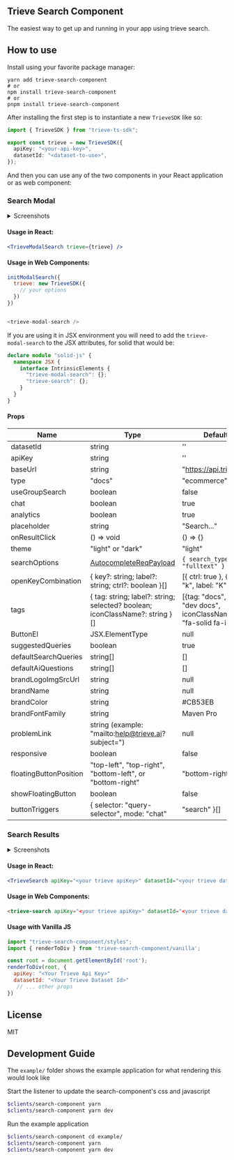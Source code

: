 ## Trieve Search Component

The easiest way to get up and running in your app using trieve search.

## How to use

Install using your favorite package manager:

```
yarn add trieve-search-component
# or
npm install trieve-search-component
# or
pnpm install trieve-search-component
```

After installing the first step is to instantiate a new `TrieveSDK` like so:

```ts
import { TrieveSDK } from "trieve-ts-sdk";

export const trieve = new TrieveSDK({
  apiKey: "<your-api-key>",
  datasetId: "<dataset-to-use>",
});
```

And then you can use any of the two components in your React application or as web component:

### Search Modal

<details>
<summary>Screenshots</summary>

![light closed](./github/modal-light-1.png)
![dark closed](./github/modal-dark-1.png)
![light open](./github/modal-light-2.png)

</details>

#### Usage in React:

```jsx
<TrieveModalSearch trieve={trieve} />
```

#### Usage in Web Components:

```js
initModalSearch({
  trieve: new TrieveSDK({
    // your options
  })
})


<trieve-modal-search />

```

If you are using it in JSX environment you will need to add the `trieve-modal-search` to the JSX attributes, for solid that would be:

```typescript
declare module "solid-js" {
  namespace JSX {
    interface IntrinsicElements {
      "trieve-modal-search": {};
      "trieve-search": {};
    }
  }
}
```

#### Props

| Name                 | Type                                                                                             | Default                                                               |
| ---------------------- | ---------------------------------------------------------------------------------------------- | --------------------------------------------------------------------- |
| datasetId              | string                                                                                         | ''                                                                    |
| apiKey                 | string                                                                                         | ''                                                                    |
| baseUrl                | string                                                                                         | "https://api.trieve.ai"                                               |
| type                   | "docs" | "ecommerce"                                                                           | "docs"                                                                |
| useGroupSearch         | boolean                                                                                        | false                                                                 | 
| chat                   | boolean                                                                                        | true                                                                  |
| analytics              | boolean                                                                                        | true                                                                  |
| placeholder            | string                                                                                         | "Search..."                                                           |
| onResultClick          | () => void                                                                                     | () => {}                                                              |
| theme                  | "light" or "dark"                                                                              | "light"                                                               |
| searchOptions          | [AutocompleteReqPayload](https://ts-sdk.trieve.ai/types/types_gen.AutocompleteReqPayload.html) | `{ search_type: "fulltext" }`                                         |
| openKeyCombination     | { key?: string; label?: string; ctrl?: boolean }[]                                             | [{ ctrl: true }, { key: "k", label: "K" }]                            |
| tags                   | { tag: string; label?: string; selected? boolean; iconClassName?: string }[]                   | [{tag: "docs", label: "dev docs", iconClassName: "fa-solid fa-info"}] |
| ButtonEl               | JSX.ElementType                                                                                | null                                                                  |
| suggestedQueries       | boolean                                                                                        | true                                                                  |
| defaultSearchQueries   | string[]                                                                                       | []                                                                    |
| defaultAiQuestions     | string[]                                                                                       | []                                                                    |
| brandLogoImgSrcUrl     | string                                                                                         | null                                                                  |
| brandName              | string                                                                                         | null                                                                  |
| brandColor             | string                                                                                         | #CB53EB                                                               |
| brandFontFamily        | string                                                                                         | Maven Pro                                                             |
| problemLink            | string (example: "mailto:help@trieve.ai?subject=")                                             | null                                                                  |
| responsive             | boolean                                                                                        | false                                                                 |
| floatingButtonPosition | "top-left", "top-right", "bottom-left", or "bottom-right"                                      | "bottom-right"                                                        |
| showFloatingButton     | boolean                                                                                        | false                                                                 |
| buttonTriggers         | { selector: "query-selector", mode: "chat" | "search" }[]                                      | []                                                                    |

### Search Results

<details>
<summary>Screenshots</summary>

![light](./github/search-light.png)
![dark](./github/search-dark.png)

</details>

#### Usage in React:

```jsx
<TrieveSearch apiKey="<your trieve apiKey>" datasetId="<your trieve datasetId" />
```

#### Usage in Web Components:

```html
<trieve-search apiKey="<your trieve apiKey>" datasetId="<your trieve datasetId" />
```

#### Usage with Vanilla JS
```javascript
import "trieve-search-component/styles";
import { renderToDiv } from 'trieve-search-component/vanilla';

const root = document.getElementById('root');
renderToDiv(root, {
  apiKey: "<Your Trieve Api Key>"
  datasetId: "<Your Trieve Dataset Id>"
   // ... other props
})
```

## License

MIT

## Development Guide

The `example/` folder shows the example application for what rendering this would look like

Start the listener to update the search-component's css and javascript

```sh
$clients/search-component yarn
$clients/search-component yarn dev
```

Run the example application

```sh
$clients/search-component cd example/
$clients/search-component yarn
$clients/search-component yarn dev
```